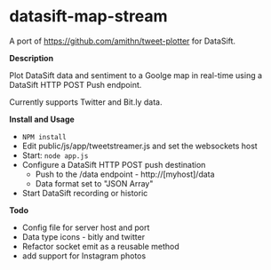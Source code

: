 datasift-map-stream
===================

A port of https://github.com/amithn/tweet-plotter for DataSift.
	

**Description**

Plot DataSift data and sentiment to a Goolge map in real-time using a DataSift HTTP POST Push endpoint.

Currently supports Twitter and Bit.ly data.


**Install and Usage**
 * ```NPM install```
 * Edit public/js/app/tweetstreamer.js and set the websockets host
 * Start: ```node app.js```
 * Configure a DataSift HTTP POST push destination
   * Push to the /data endpoint - http://[myhost]/data
   * Data format set to "JSON Array"
 * Start DataSift recording or historic
	
	
**Todo**
*  Config file for server host and port
*  Data type icons - bitly and twitter
*  Refactor socket emit as a reusable method
*  add support for Instagram photos
	
